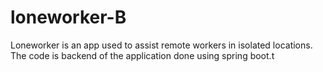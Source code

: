 # loneworker-B
Loneworker is an app used to assist remote workers in isolated locations. The code is backend of the application done using spring boot.t
